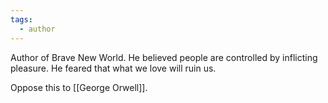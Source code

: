 ```yaml
---
tags:
  - author
---
```

Author of Brave New World. 
He believed people are controlled by inflicting pleasure. 
He feared that what we love will ruin us. 

Oppose this to [[George Orwell]]. 
